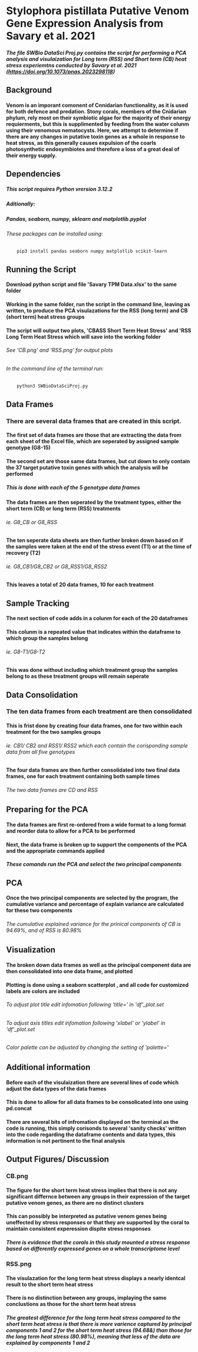 # Stylophora pistillata Putative Venom Gene Expression Analysis from Savary et al. 2021
##### The file SWBio DataSci Proj.py contains the script for performing a PCA analysis and visulaization for Long term (RSS) and Short term (CB) heat stress experiemtns conducted by Savary et al. 2021 (https://doi.org/10.1073/pnas.2023298118)

## Background
#### Venom is an imporant comonent of Cnnidarian functionality, as it is used for both defence and predation. Stony corals, members of the Cnidarian phylum, rely most on their symbiotic algae for the majority of their energy requierments, but this is supplimented by feeding from the water colunm using their venomous nematocysts. Here, we attempt to determine if there are any changes in putative toxin genes as a whole in response to heat stress, as this generally causes expulsion of the coarls photosynthetic endosymbiotes and therefore a loss of a great deal of their energy supply. 

## Dependencies
##### This script requires Python vrersion 3.12.2
##### Aditionally: 
##### Pandas, seaborn, numpy, sklearn and matplotlib.pyplot
###### These packages can be installed using: 

        pip3 install pandas seaborn numpy matplotlib scikit-learn

## Running the Script
#### Download python script and file 'Savary TPM Data.xlsx' to the same folder
#### Working in the same folder, run the script in the command line, leaving as written, to produce the PCA visulazations for the RSS (long term) and CB (short term) heat stress groups
#### The script will output two plots, 'CBASS Short Term Heat Stress' and 'RSS Long Term Heat Stress which will save into the working folder
###### See 'CB.png' and 'RSS.png' for output plots

###### In the command line of the terminal run:
        python3 SWBioDataSciProj.py

## Data Frames
### There are several data frames that are created in this script.
#### The first set of data frames are those that are extracting the data from each sheet of the Excel file, which are seperated by assigned sample genotype (G8-15)
#### The second set are those same data frames, but cut down to only contain the 37 target putative toxin genes with which the analysis will be performed
##### This is done with each of the 5 genotype data frames
#### The data frames are then seperated by the treatment types, either the short term (CB) or long term (RSS) treatments
###### ie. G8_CB or G8_RSS
#### The ten seperate data sheets are then further broken down based on if the samples were taken at the end of the stress event (T1) or at the time of recovery (T2)
###### ie. G8_CB1/G8_CB2 or G8_RSS1/G8_RSS2
#### This leaves a total of 20 data frames, 10 for each treatment

## Sample Tracking
#### The next section of code adds in a colunm for each of the 20 dataframes
#### This colunm is a repeated value that indicates within the dataframe to which group the samples belong
###### ie. G8-T1/G8-T2
#### This was done without including which treatment group the samples belong to as these treatment groups will remain seperate

## Data Consolidation
### The ten data frames from each treatment are then consolidated
#### This is frist done by creating four data frames, one for two within each treatment for the two samples groups
###### ie. CB1/ CB2 and RSS1/ RSS2 which each contain the corisponding sample data from all five genotypes
#### The four data frames are then further consolidated into two final data frames, one for each treatment containing both sample times
###### The two data frames are CD and RSS

## Preparing for the PCA
#### The data frames are first re-ordered from a wide format to a long format and reorder data to allow for a PCA to be performed
#### Next, the data frame is broken up to support the components of the PCA and the appropriate commands applied
##### These comands run the PCA and select the two principal components

## PCA
#### Once the two principal components are selected by the program, the cumulative variance and percentage of explain variance are calculated for these two components
###### The cumulative explained variance for the prinical components of CB is 94.69%, and of RSS is 80.98%

## Visualization
#### The broken down data frames as well as the principal component data are then consolidated into one data frame, and plotted
#### Plotting is done using a seaborn scatterplot , and all code for customized labels are colors are included
###### To adjust plot title edit infomation following 'title=' in 'df'_plot.set
###### To adjust axis titles edit infomation following 'xlabel' or 'ylabel' in 'df'_plot.set
###### Color palette can be adjusted by changing the setting of 'palette='

## Additional information
#### Before each of the visulaization there are several lines of code which adjust the data types of the data frames
#### This is done to allow for all data frames to be consolicated into one using pd.concat
#### There are several bits of infromation displayed on the terminal as the code is running, this simply corisonds to several 'sanity checks' written into the code regarding the dataframe contents and data types, this information is not pertinent to the final analysis

## Output Figures/ Discussion
### CB.png
#### The figure for the short term heat stress implies that there is not any significant differnce between any groups in their expression of the target putative venom genes, as there are no distinct clusters
#### This can possibly be interpreted as putative venom genes being uneffected by stress responses or that they are supported by the coral to maintain consistent experession dispite stress responses
##### There is evidence that the corals in this study mounted a stress response based on differently expressed genes on a whole transcriptome level
### RSS.png
#### The visulazation for the long term heat stress displays a nearly identcal result to the short term heat stress
#### There is no distinction between any groups, implaying the same conclustions as those for the short term heat stress
##### The greatest difference for the long term heat stress compared to the short term heat stress is that there is more varience captured by principal components 1 and 2 for the short term heat stress (94.68&) than those for the long term heat stress (80.98%), meaning that less of the data are explained by components 1 and 2
